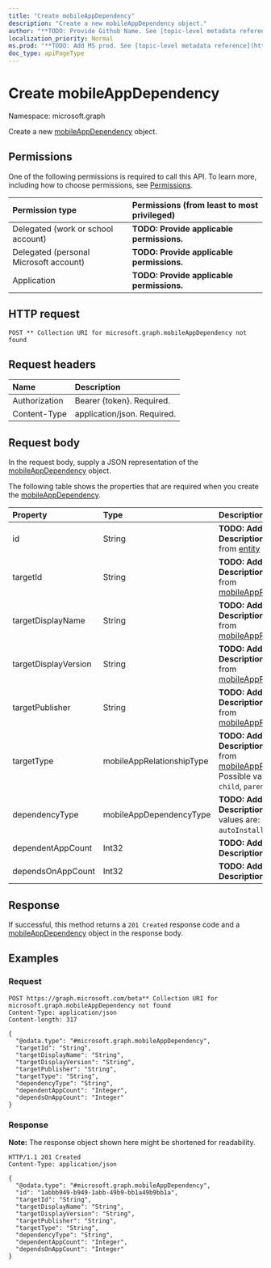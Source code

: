 ```yaml
---
title: "Create mobileAppDependency"
description: "Create a new mobileAppDependency object."
author: "**TODO: Provide Github Name. See [topic-level metadata reference](https://msgo.azurewebsites.net/add/document/guidelines/metadata.html#topic-level-metadata)**"
localization_priority: Normal
ms.prod: "**TODO: Add MS prod. See [topic-level metadata reference](https://msgo.azurewebsites.net/add/document/guidelines/metadata.html#topic-level-metadata)**"
doc_type: apiPageType
---
```


# Create mobileAppDependency
Namespace: microsoft.graph

Create a new [mobileAppDependency](../resources/mobileappdependency.md) object.

## Permissions
One of the following permissions is required to call this API. To learn more, including how to choose permissions, see [Permissions](/graph/permissions-reference).

|Permission type|Permissions (from least to most privileged)|
|:---|:---|
|Delegated (work or school account)|**TODO: Provide applicable permissions.**|
|Delegated (personal Microsoft account)|**TODO: Provide applicable permissions.**|
|Application|**TODO: Provide applicable permissions.**|

## HTTP request

<!-- {
  "blockType": "ignored"
}
-->
``` http
POST ** Collection URI for microsoft.graph.mobileAppDependency not found
```

## Request headers
|Name|Description|
|:---|:---|
|Authorization|Bearer {token}. Required.|
|Content-Type|application/json. Required.|

## Request body
In the request body, supply a JSON representation of the [mobileAppDependency](../resources/mobileappdependency.md) object.

The following table shows the properties that are required when you create the [mobileAppDependency](../resources/mobileappdependency.md).

|Property|Type|Description|
|:---|:---|:---|
|id|String|**TODO: Add Description** Inherited from [entity](../resources/entity.md)|
|targetId|String|**TODO: Add Description** Inherited from [mobileAppRelationship](../resources/intune-mobileapprelationship.md)|
|targetDisplayName|String|**TODO: Add Description** Inherited from [mobileAppRelationship](../resources/intune-mobileapprelationship.md)|
|targetDisplayVersion|String|**TODO: Add Description** Inherited from [mobileAppRelationship](../resources/intune-mobileapprelationship.md)|
|targetPublisher|String|**TODO: Add Description** Inherited from [mobileAppRelationship](../resources/intune-mobileapprelationship.md)|
|targetType|mobileAppRelationshipType|**TODO: Add Description** Inherited from [mobileAppRelationship](../resources/intune-mobileapprelationship.md). Possible values are: `child`, `parent`.|
|dependencyType|mobileAppDependencyType|**TODO: Add Description**. Possible values are: `detect`, `autoInstall`.|
|dependentAppCount|Int32|**TODO: Add Description**|
|dependsOnAppCount|Int32|**TODO: Add Description**|



## Response

If successful, this method returns a `201 Created` response code and a [mobileAppDependency](../resources/mobileappdependency.md) object in the response body.

## Examples

### Request
<!-- {
  "blockType": "request",
  "name": "create_mobileappdependency_from_"
}
-->
``` http
POST https://graph.microsoft.com/beta** Collection URI for microsoft.graph.mobileAppDependency not found
Content-Type: application/json
Content-length: 317

{
  "@odata.type": "#microsoft.graph.mobileAppDependency",
  "targetId": "String",
  "targetDisplayName": "String",
  "targetDisplayVersion": "String",
  "targetPublisher": "String",
  "targetType": "String",
  "dependencyType": "String",
  "dependentAppCount": "Integer",
  "dependsOnAppCount": "Integer"
}
```


### Response
**Note:** The response object shown here might be shortened for readability.
<!-- {
  "blockType": "response",
  "truncated": true,
  "@odata.type": "microsoft.graph.mobileAppDependency"
}
-->
``` http
HTTP/1.1 201 Created
Content-Type: application/json

{
  "@odata.type": "#microsoft.graph.mobileAppDependency",
  "id": "1abbb949-b949-1abb-49b9-bb1a49b9bb1a",
  "targetId": "String",
  "targetDisplayName": "String",
  "targetDisplayVersion": "String",
  "targetPublisher": "String",
  "targetType": "String",
  "dependencyType": "String",
  "dependentAppCount": "Integer",
  "dependsOnAppCount": "Integer"
}
```

